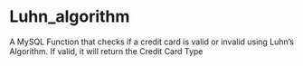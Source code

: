 # Luhn_algorithm
A MySQL Function that checks if a credit card is valid or invalid using Luhn’s Algorithm. If valid, it will return the Credit Card Type
